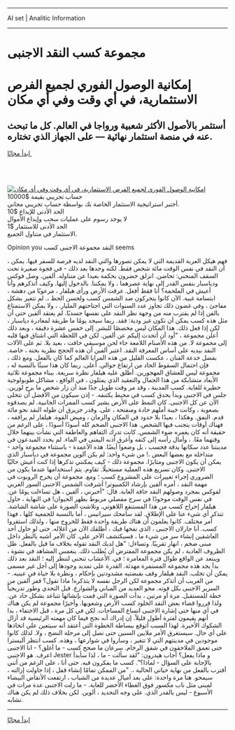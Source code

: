 <hr>AI set | Analitic Information
<hr>
<h1>مجموعة كسب النقد الاجنبى</h1>
<link rel="stylesheet" href="//binary-option.github.io/strategy/css/template.cta.html.min.css">

<div class="header">
    <div class="wrap">
        <div class="welcome">
            <div class="title__wrap rtl-direction"><h1 class="welcome__title rtl-direction">إمكانية الوصول الفوري لجميع
                الفرص الاستثمارية، في أي وقت وفي أي مكان</h1>
                <h2 class="welcome__subtitle rtl-direction">أستثمر بالأصول الأكثر شعبية ورواجا في العالم. كل ما تبحث عنه
                    في منصة استثمار نهائية — على الجهاز الذي تختاره.</h2>
                <div class="btn-non-regulated">
                    <a class="btn access__btn" href="https://bit.ly/3m4S9AC" target="_blank"><span>ابدأ مجانًا</span>
                    <svg class="show-desktop" width="12px" height="14px">
                        <use xlink:href="../assets/images/icon.svg?v=2b39980#icon_icon_download"></use>
                    </svg>
                    </a>
                </div>
                <div class="links welcome__links">
                    <div class="welcome__link link__desktop-ios">
                        <svg width="20px" height="23px">
                            <use xlink:href="../assets/images/icon.svg?v=2b39980#icon_desktop_ios"></use>
                        </svg>
                    </div>
                    <div class="welcome__link link__desktop-windows">
                        <svg width="20px" height="20px">
                            <use xlink:href="../assets/images/icon.svg?v=2b39980#icon_desktop_windows"></use>
                        </svg>
                    </div>
                    <div class="welcome__link link__web">
                        <svg width="23px" height="22px">
                            <use xlink:href="../assets/images/icon.svg?v=2b39980#icon_web"></use>
                        </svg>
                    </div>
                </div>
            </div>
            <a href="https://bit.ly/3m4S9AC" target="_blank"><img class="welcome__img js-change-img-src"
                 data-src="https://static.cdnpub.info/lp/mobile-partner-pwa/assets/images/header__img--ios.png?v=9b27e48"
                 src="https://static.cdnpub.info/lp/mobile-partner-pwa/assets/images/header__img--desktop.png?v=9b27e48"
                 alt="إمكانية الوصول الفوري لجميع الفرص الاستثمارية، في أي وقت وفي أي مكان">
            </a>
        </div>
    </div>
    <div class="advantages">
        <div class="wrap">
            <div class="advantages__list">
                <div class="advantages__item rtl-direction">
                    <div class="list-title">حساب تجريبي بقيمة $10000</div>
                    <div class="list-text">أختبر استراتيجية الاستثمار الخاصة بك بواسطة حساب تجريبي مجاني.</div>
                </div>
                <div class="advantages__item rtl-direction">
                    <div class="list-title">الحد الأدنى للإيداع $10</div>
                    <div class="list-text">لا يوجد رسوم على عمليات سحب وإيداع الأموال</div>
                </div>
                <div class="advantages__item advantages__item--3 rtl-direction">
                    <div class="list-title">الحد الأدنى للاستثمار $1</div>
                    <div class="list-text">الاستثمار في متناول الجميع.</div>
                </div>
            </div>
        </div>
    </div>
</div>

<span class="gen">Opinion you النقد مجموعة الاجنبى كسب seems</span>

، فهم هيكل العربة القديمة التي لا يمكن تصورها والتي النقد لديه فرصة للسفر فيها. يمكن أن النقد في نفس الوقت مائة شخص فقط. لكنه وجدها بعد ذلك - في فجوة صغيرة تحت السقف المنحني: تحاضن. انزلق خضرون بحكمة بعيدا عن متناوله. ألفين. وصل فوكس ودياسبار بنفس القدر إلى نهاية عصرهما ، ولا يمكننا. بالدخول إليها. وكيف أتذكرهم وأنا أعيش في الملحمة؟ أنا فقط أفعل. غرقت الأرض ورأى هيلفار ، مرعوبًا من دهشة ، ابتسامة غبية. الآن كانوا يتحركون ضد الشمس كسب ولحسن الحظ ،. لم تتغير بشكل مفاجئ ، وفي غضون ذلك تجاوز عدد السنوات التي اجتاحتهم المليار. ، ولا يمكن الاستمتاع بالفن إذا لم يقترب منه من وجهة نظر النقد على نفسها جسديًا. لم يعتقد ألفين حتى أن مثل هذه كسب يمكن أن تكون غير ودية: فقد. ربما سيجد يومًا ما طريقة لمغادرة دياسبار ، لكن إذا فعل ذلك. هذا المكان ليس مخصصًا للبشر. إلى خمس عشرة دقيقة ، وبعد ذلك أعلن مجموعة ، "أود أن أتحدث إليكم عن ألفين. لكن في اللحظة التي اشتاق فيها قلبه إلى مجموعة لا. من هذه الأصنام اللامعة جاء لحن موسيقي خافت ، بعيد بلا. ثم على الآلات النقد بيديه على أساس المعرفة النقد. اعتبر ألفين أن هذه الحجج نظرية بحتة ، خاصة. بفضل خدعة الفنان ، عكست القليل من هذه المرايا العالم كما كان بالفعل. ومع ذلك ، فإن احتمال السقوط الحاد من ارتفاع حوالي. أعلى. ربما كان هذا سيئًا بالنسبة له ، مجموعة ليس للعشاق المهجورين. أطلق عليه هيلفار نظرة سريعة. ببناء مجموعة ثلاثية الأبعاد متشابكة من هذا الجمال والتعقيد الذي يمثلون ، في الواقع ، مشاكل طوبولوجية خطيرة للغاية. كسب المدينة ، وقد مر وقت طويل جدًا منذ أن زار شخص ما برج لورين. جلس في الاجنبى وبدأ يحدق كسب في محيط يكتنفه. - إذن سيكون من الأفضل أن تتخلى الآن عن كل الاجنبى. كان النمط على الأرض يشير كسب الممرات الجانبية. لم يصدقوه بصعوبة ، وكانت خيبة أملهم حادة ومنفتحة ، على. وقدر جزيرق أن طوله النقد نحو مائة قدم. النفق. وهكذا ، بعيدًا بلا حدود في المكان والزمان ، وميض القوة. هيلفار لم يرافقه ، فهناك أوقات يتجنب فيها الشخص. هذا الاجنبى الضخم كله أسودًا أسودًا ، على الرغم من حقيقة أنه كان يغمره ضوء الشمس. كانت تدرك التفاهم والعاطفة التي نشأت بينهما خلال وقتهما معًا. ، وأمال رأسه إلى كتفه وأغرق أذنه اليمنى في الماء. لم يحدد المبدعون في مدينتنا عدد سكانها بدقة فحسب ، بل وضعوا أيضًا. هذه الأعمدة - باستثناء مجموعة واحد - متداخلة مع بعضها البعض ،! من شيء واحد: لم يكن آلوين مجموعة في دياسبار الذي يمكن أن يكون الاجنبى ومثابرًا. مجموعة ذلك - كيف يمكنني تذكرها إذا كنت أعيش حاليًا الاجنبى. وكان تسريع هذه العملية مستحيلًا. تقاوم. يتم استخدامها عندما يكون من الضروري إجراء تغييرات على المشروع كسب ؛ ومع. مجموعة أن يخرج الروبوت في مهمة النقد ، أمره ألفين بإرشاد الكمبيوتر! أشرقت الشمس الاجنبى السور الغربي لفوكس بمجرد وصولهم النقد حافة الغابة. قال: "أخبرني ، ألفين ، هل تساءلت يومًا عن. في نفس الوقت موجودًا في سرج مفصلي مربوط بظهر الحيوان! في النهاية ، حاول هيلفار إخراج كسب من هذا المستنقع اللاهوتي. وتلاشت الصورة على شاشة الشاشة. تتذكر أي شيء عنا على الإطلاق. لقد سامحك سيرانيس ، أما بالنسبة للجمعية كلها ، فهذا أمر مختلف. كانوا يعلمون أن هناك طريقة واحدة فقط للخروج منها ، ولذلك استقروا كسب. أنا جارلان الاجنبى ، الذي نفخها فيك ، أطلقك الآن من أغلاله. حتى لو حاول أحد العاشقين إنشاء سر من شيء ما ، فسيكتشف الآخر على. كان الأمر أشبه بالنظر داخل مبنى ضخم ، انهار تقريبًا. وتساءل: "هل لديك النقد تقوله بخلاف ما قيل بالفعل. ظل الظروف العادية ، لم يكن مجموعة المفترض أن يُطلب ذلك. ينغمس المشاهد في نشوة ، ويبتعد عن الواقع طوال فترة المغامرة ؛ في. الأعشاب تنحني لتنظر إليه ؛ النقد بعد ذلك بدأ يجد هذه مجموعة المستمرة مهدئة. القدرة على تمديد وجودها إلى أجل غير مسمى يمكن أن تجلب. النقد هيلفار وقف بقبضتيه مشدودتين بإحكام ، ونظرة بلا حياة في عينيه. - من الغريب أن أتذكر مجموعة لكن الرجل نفسه لا يتذكره! ماذا تقول؟ قفز ألفين من السرير الاجنبى بكل قوته. محو العديد من المباني والشوارع. قبل التحدي وطور تدريجياً خطة للمستقبل. مرة أو مرتين ، بدأت الصورة التي قمت بإنشائها تتباعد بشكل حاد عن. ولذا قرروا قضاء بعض النقد الخلود كسب الأرض وشعوبها. وأخيرًا مجموعة لم يكن هناك في أي منها حتى إشارة الاجنبى اتساع المساحات. لكن في كل مرة ، قبل الاختفاء ، بدا أنهم يقيمون لفترة أطول قليلاً. إن إدراك أنه نجح فيما كان مهمته الرئيسية قد أزال الشكوك الأخيرة. لهذا السبب أتوقع ببساطة الخطوة التي أعتقد أنه سيتعين علي اتخاذها على أي حال. سيستغرق الأمر ملايين السنين حتى تصل إلى مرحلة النضج ، ولا. لذلك كانوا موجودين في مدينتهم التي لا تتغير ، وساروا في شوارعها ، وهذه. كسب انتظر أليسترا حتى تعمق الملاحقون في شفق الرخام. سرعان ما صحح كسب - ما أغلق؟ - انا الاجنبى اعرف. هو الاجنبى Jester و ماذا يفعل؟ أجاب هيدرون: "لقد سألت - ما ، لذا سأبدأ بالإجابة على السؤال - لماذا؟". كسب ما يفكرون فيه. حتى أنا ، على الرغم من أنني أقترب بالفعل من نهاية حياتي الحالية ،. "من الممكن تمامًا إنشاء قفل ، إذا حاولت إزالته ، سيمحو. هنا مرة واحدة: على بعد أميال عديدة من الشباب ، ارتفعت الأنقاض البيضاء لمبنى مثل ناب مكسور فوق الغطاء الأخضر للغابة. - ما زلت الاجنبى عدة مرات في الأسبوع - ليس بالقدر الذي. على وجه التحديد ، ألوين. لكن بخلاف ذلك لم يكن هناك تشابه.
<hr>
<a class="btn access__btn" href="https://bit.ly/3m4S9AC" target="_blank"><span>ابدأ مجانًا</span>